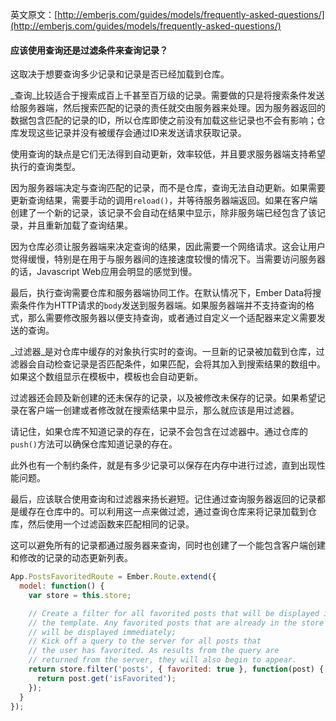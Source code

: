 英文原文：[http://emberjs.com/guides/models/frequently-asked-questions/](http://emberjs.com/guides/models/frequently-asked-questions/)

#### 应该使用查询还是过滤条件来查询记录？

这取决于想要查询多少记录和记录是否已经加载到仓库。

_查询_比较适合于搜索成百上千甚至百万级的记录。需要做的只是将搜索条件发送给服务器端，然后搜索匹配的记录的责任就交由服务器来处理。因为服务器返回的数据包含匹配的记录的ID，所以仓库即使之前没有加载这些记录也不会有影响；仓库发现这些记录并没有被缓存会通过ID来发送请求获取记录。

使用查询的缺点是它们无法得到自动更新，效率较低，并且要求服务器端支持希望执行的查询类型。

因为服务器端决定与查询匹配的记录，而不是仓库，查询无法自动更新。如果需要更新查询结果，需要手动的调用`reload()`，并等待服务器端返回。如果在客户端创建了一个新的记录，该记录不会自动在结果中显示，除非服务端已经包含了该记录，并且重新加载了查询结果。

因为仓库必须让服务器端来决定查询的结果，因此需要一个网络请求。这会让用户觉得缓慢，特别是在用于与服务器间的连接速度较慢的情况下。当需要访问服务器的话，Javascript Web应用会明显的感觉到慢。

最后，执行查询需要仓库和服务器端协同工作。在默认情况下，Ember
Data将搜索条件作为HTTP请求的`body`发送到服务器端。如果服务器端并不支持查询的格式，那么需要修改服务器以便支持查询，或者通过自定义一个适配器来定义需要发送的查询。

_过滤器_是对仓库中缓存的对象执行实时的查询。一旦新的记录被加载到仓库，过滤器会自动检查记录是否匹配条件，如果匹配，会将其加入到搜索结果的数组中。如果这个数组显示在模板中，模板也会自动更新。

过滤器还会顾及新创建的还未保存的记录，以及被修改未保存的记录。如果希望记录在客户端一创建或者修改就在搜索结果中显示，那么就应该是用过滤器。

请记住，如果仓库不知道记录的存在，记录不会包含在过滤器中。通过仓库的`push()`方法可以确保仓库知道记录的存在。

此外也有一个制约条件，就是有多少记录可以保存在内存中进行过滤，直到出现性能问题。

最后，应该联合使用查询和过滤器来扬长避短。记住通过查询服务器返回的记录都是缓存在仓库中的。可以利用这一点来做过滤，通过查询仓库来将记录加载到仓库，然后使用一个过滤函数来匹配相同的记录。

这可以避免所有的记录都通过服务器来查询，同时也创建了一个能包含客户端创建和修改的记录的动态更新列表。

```js
App.PostsFavoritedRoute = Ember.Route.extend({
  model: function() {
    var store = this.store;

    // Create a filter for all favorited posts that will be displayed in
    // the template. Any favorited posts that are already in the store
    // will be displayed immediately;
    // Kick off a query to the server for all posts that
    // the user has favorited. As results from the query are
    // returned from the server, they will also begin to appear.
    return store.filter('posts', { favorited: true }, function(post) {
      return post.get('isFavorited');
    });
  }
});
```
